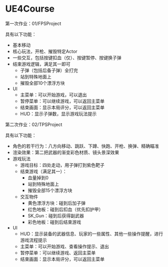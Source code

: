 # UE4Course

第一次作业：01/FPSProject



具有以下功能：

- 基本移动
- 核心玩法，开枪、摧毁特定Actor
- 一些交互，包括按键扣血（仅）、按键暂停、按键换子弹
- 结束游戏逻辑，满足其一即可
  - 子弹（包括后备子弹）全打完
  - 站到特殊地面上
  - 摧毁全部10个漂浮方块
- UI
  - 主菜单：可以开始游戏，可以退出
  - 暂停菜单：可以继续游戏，可以返回主菜单
  - 结束画面：显示本局评分，可以返回主菜单
  - HUD：显示子弹数，显示游戏玩法提示
  
  


第二次作业：02/TPSProject



具有以下功能：

- 角色的若干行为：八方向移动、跳跃、下蹲、快跑、开枪、换弹、精确瞄准
- 渲染效果：第二把武器的渐变彩色材质、镜头景深效果
- 游戏玩法
  - 游戏目标：四处走动，用子弹打到紫色靶子
  - 结束游戏（满足其一）：
    - 血量掉到0
    - 站到特殊地面上
    - 摧毁全部15个漂浮方块
  - 交互物件
    - 黄色漂浮方块：碰到后加子弹
    - 红色地板：碰到后扣血（优先扣护甲）
    - SK_Gun：碰到后获得副武器
    - 彩色地板：碰到后结束游戏
- UI
  - HUD：显示装备的武器信息、玩家的一些属性、其他一些操作提醒，进行游戏流程提示
  - 主菜单：可以开始游戏、查看操作提示、退出
  - 暂停菜单：可以继续游戏、返回主菜单
  - 结束画面：显示本局评分，可以返回主菜单
